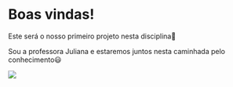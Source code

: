 # Boas vindas!

Este será o nosso primeiro projeto nesta disciplina💙

Sou a professora Juliana e estaremos juntos nesta caminhada pelo conhecimento😃

![](https://media.tenor.com/_JIVx1Bft40AAAAM/charlie-brown.gif) 


